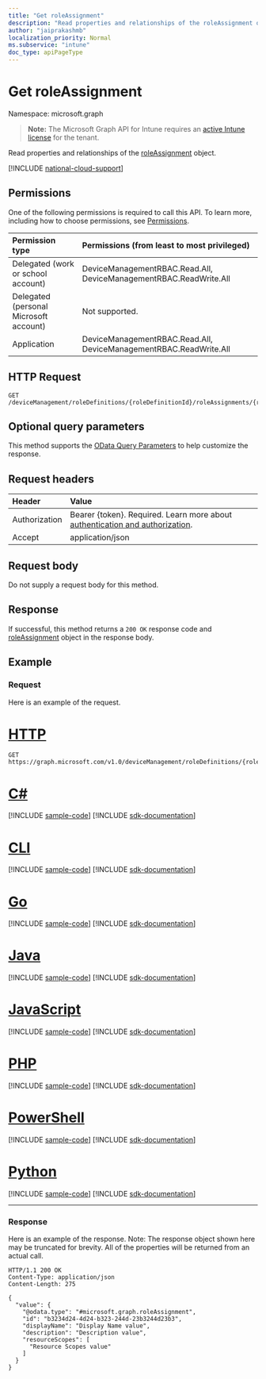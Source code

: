 ```yaml
---
title: "Get roleAssignment"
description: "Read properties and relationships of the roleAssignment object."
author: "jaiprakashmb"
localization_priority: Normal
ms.subservice: "intune"
doc_type: apiPageType
---
```


# Get roleAssignment

Namespace: microsoft.graph

> **Note:** The Microsoft Graph API for Intune requires an [active Intune license](https://go.microsoft.com/fwlink/?linkid=839381) for the tenant.

Read properties and relationships of the [roleAssignment](../resources/intune-rbac-roleassignment.md) object.

[!INCLUDE [national-cloud-support](../../includes/all-clouds.md)]

## Permissions
One of the following permissions is required to call this API. To learn more, including how to choose permissions, see [Permissions](/graph/permissions-reference).

|Permission type|Permissions (from least to most privileged)|
|:---|:---|
|Delegated (work or school account)|DeviceManagementRBAC.Read.All, DeviceManagementRBAC.ReadWrite.All|
|Delegated (personal Microsoft account)|Not supported.|
|Application|DeviceManagementRBAC.Read.All, DeviceManagementRBAC.ReadWrite.All|

## HTTP Request
<!-- {
  "blockType": "ignored"
}
-->
``` http
GET /deviceManagement/roleDefinitions/{roleDefinitionId}/roleAssignments/{roleAssignmentId}
```

## Optional query parameters
This method supports the [OData Query Parameters](/graph/query-parameters) to help customize the response.

## Request headers
|Header|Value|
|:---|:---|
|Authorization|Bearer {token}. Required. Learn more about [authentication and authorization](/graph/auth/auth-concepts).|
|Accept|application/json|

## Request body
Do not supply a request body for this method.

## Response
If successful, this method returns a `200 OK` response code and [roleAssignment](../resources/intune-rbac-roleassignment.md) object in the response body.

## Example

### Request
Here is an example of the request.

# [HTTP](#tab/http)
<!-- { "blockType": "request" , "name" : "intune_rbac_roleassignment_get_get_roleassignment" }-->
``` http
GET https://graph.microsoft.com/v1.0/deviceManagement/roleDefinitions/{roleDefinitionId}/roleAssignments/{roleAssignmentId}
```

# [C#](#tab/csharp)
[!INCLUDE [sample-code](../includes/snippets/csharp/intune-rbac-roleassignment-get-get-roleassignment-csharp-snippets.md)]
[!INCLUDE [sdk-documentation](../includes/snippets/snippets-sdk-documentation-link.md)]

# [CLI](#tab/cli)
[!INCLUDE [sample-code](../includes/snippets/cli/intune-rbac-roleassignment-get-get-roleassignment-cli-snippets.md)]
[!INCLUDE [sdk-documentation](../includes/snippets/snippets-sdk-documentation-link.md)]

# [Go](#tab/go)
[!INCLUDE [sample-code](../includes/snippets/go/intune-rbac-roleassignment-get-get-roleassignment-go-snippets.md)]
[!INCLUDE [sdk-documentation](../includes/snippets/snippets-sdk-documentation-link.md)]

# [Java](#tab/java)
[!INCLUDE [sample-code](../includes/snippets/java/intune-rbac-roleassignment-get-get-roleassignment-java-snippets.md)]
[!INCLUDE [sdk-documentation](../includes/snippets/snippets-sdk-documentation-link.md)]

# [JavaScript](#tab/javascript)
[!INCLUDE [sample-code](../includes/snippets/javascript/intune-rbac-roleassignment-get-get-roleassignment-javascript-snippets.md)]
[!INCLUDE [sdk-documentation](../includes/snippets/snippets-sdk-documentation-link.md)]

# [PHP](#tab/php)
[!INCLUDE [sample-code](../includes/snippets/php/intune-rbac-roleassignment-get-get-roleassignment-php-snippets.md)]
[!INCLUDE [sdk-documentation](../includes/snippets/snippets-sdk-documentation-link.md)]

# [PowerShell](#tab/powershell)
[!INCLUDE [sample-code](../includes/snippets/powershell/intune-rbac-roleassignment-get-get-roleassignment-powershell-snippets.md)]
[!INCLUDE [sdk-documentation](../includes/snippets/snippets-sdk-documentation-link.md)]

# [Python](#tab/python)
[!INCLUDE [sample-code](../includes/snippets/python/intune-rbac-roleassignment-get-get-roleassignment-python-snippets.md)]
[!INCLUDE [sdk-documentation](../includes/snippets/snippets-sdk-documentation-link.md)]

---

### Response
Here is an example of the response. Note: The response object shown here may be truncated for brevity. All of the properties will be returned from an actual call.

<!-- { "blockType": "response" , "@odata.type" : "microsoft.graph.roleAssignment" }-->
``` http
HTTP/1.1 200 OK
Content-Type: application/json
Content-Length: 275

{
  "value": {
    "@odata.type": "#microsoft.graph.roleAssignment",
    "id": "b3234d24-4d24-b323-244d-23b3244d23b3",
    "displayName": "Display Name value",
    "description": "Description value",
    "resourceScopes": [
      "Resource Scopes value"
    ]
  }
}
```
